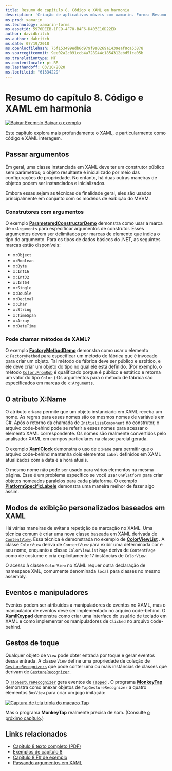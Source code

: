 ```yaml
---
title: Resumo do capítulo 8. Código e XAML em harmonia
description: 'Criação de aplicativos móveis com xamarin. Forms: Resumo do capítulo 8. Código e XAML em harmonia'
ms.prod: xamarin
ms.technology: xamarin-forms
ms.assetid: 5970DEEB-1FC9-4F78-B4F6-D403E16D22ED
author: davidbritch
ms.author: dabritch
ms.date: 07/19/2018
ms.openlocfilehash: 75f153499edb6d979f9a0269a1439eaf8ca53878
ms.sourcegitcommit: 9ee02a2c091ccb4a728944c1854312ebd51ca05b
ms.translationtype: MT
ms.contentlocale: pt-BR
ms.lasthandoff: 03/10/2020
ms.locfileid: "61334229"
---
```

# <a name="summary-of-chapter-8-code-and-xaml-in-harmony"></a>Resumo do capítulo 8. Código e XAML em harmonia

[![Baixar Exemplo](~/media/shared/download.png) Baixar o exemplo](https://github.com/xamarin/xamarin-forms-book-samples/tree/master/Chapter08)

Este capítulo explora mais profundamente o XAML, e particularmente como código e XAML interagem.

## <a name="passing-arguments"></a>Passar argumentos

Em geral, uma classe instanciada em XAML deve ter um construtor público sem parâmetros; o objeto resultante é inicializado por meio das configurações de propriedade. No entanto, há duas outras maneiras de objetos podem ser instanciados e inicializados.

Embora essas sejam as técnicas de finalidade geral, eles são usados principalmente em conjunto com os modelos de exibição do MVVM.

### <a name="constructors-with-arguments"></a>Construtores com argumentos

O exemplo [**ParameteredConstructorDemo**](https://github.com/xamarin/xamarin-forms-book-samples/tree/master/Chapter08/ParameteredConstructorDemo) demonstra como usar a marca de `x:Arguments` para especificar argumentos de construtor. Esses argumentos devem ser delimitados por marcas de elemento que indica o tipo do argumento. Para os tipos de dados básicos do .NET, as seguintes marcas estão disponíveis:

- `x:Object`
- `x:Boolean`
- `x:Byte`
- `x:Int16`
- `x:Int32`
- `x:Int64`
- `x:Single`
- `x:Double`
- `x:Decimal`
- `x:Char`
- `x:String`
- `x:TimeSpan`
- `x:Array`
- `x:DateTime`

### <a name="can-i-call-methods-from-xaml"></a>Pode chamar métodos de XAML?

O exemplo [**FactoryMethodDemo**](https://github.com/xamarin/xamarin-forms-book-samples/tree/master/Chapter08/FactoryMethodDemo) demonstra como usar o elemento `x:FactoryMethod` para especificar um método de fábrica que é invocado para criar um objeto. Tal método de fábrica deve ser público e estático, e ele deve criar um objeto do tipo no qual ele está definido. (Por exemplo, o método [`Color.FromRgb`](xref:Xamarin.Forms.Color.FromRgb(System.Double,System.Double,System.Double)) é qualificado porque é público e estático e retorna um valor do tipo `Color`.) Os argumentos para o método de fábrica são especificados em marcas de `x:Arguments`.

## <a name="the-xname-attribute"></a>O atributo X:Name

O atributo `x:Name` permite que um objeto instanciado em XAML receba um nome. As regras para esses nomes são os mesmos nomes de variáveis em C#. Após o retorno da chamada de `InitializeComponent` no construtor, o arquivo code-behind pode se referir a esses nomes para acessar o elemento XAML correspondente. Os nomes são realmente convertidos pelo analisador XAML em campos particulares na classe parcial gerada.

O exemplo [**XamlClock**](https://github.com/xamarin/xamarin-forms-book-samples/tree/master/Chapter08/XamlClock) demonstra o uso de `x:Name` para permitir que o arquivo code-behind mantenha dois elementos `Label` definidos em XAML atualizados com a data e a hora atuais.

O mesmo nome não pode ser usado para vários elementos na mesma página. Esse é um problema específico se você usar `OnPlatform` para criar objetos nomeados paralelos para cada plataforma. O exemplo [**PlatformSpecificLabele**](https://github.com/xamarin/xamarin-forms-book-samples/tree/master/Chapter08/PlatformSpecificLabels) demonstra uma maneira melhor de fazer algo assim.

## <a name="custom-xaml-based-views"></a>Modos de exibição personalizados baseados em XAML

Há várias maneiras de evitar a repetição de marcação no XAML. Uma técnica comum é criar uma nova classe baseada em XAML derivada de [`ContentView`](xref:Xamarin.Forms.ContentView). Essa técnica é demonstrada no exemplo de [**ColorViewList**](https://github.com/xamarin/xamarin-forms-book-samples/tree/master/Chapter08/ColorViewList) . A classe `ColorView` deriva de `ContentView` para exibir uma determinada cor e seu nome, enquanto a classe `ColorViewListPage` deriva de `ContentPage` como de costume e cria explicitamente 17 instâncias de `ColorView`.

O acesso à classe `ColorView` no XAML requer outra declaração de namespace XML, comumente denominada `local` para classes no mesmo assembly.

## <a name="events-and-handlers"></a>Eventos e manipuladores

Eventos podem ser atribuídos a manipuladores de eventos no XAML, mas o manipulador de eventos deve ser implementado no arquivo code-behind. O [**XamlKeypad**](https://github.com/xamarin/xamarin-forms-book-samples/tree/master/Chapter08/XamlKeypad) demonstra como criar uma interface do usuário de teclado em XAML e como implementar os manipuladores de `Clicked` no arquivo code-behind.

## <a name="tap-gestures"></a>Gestos de toque

Qualquer objeto de `View` pode obter entrada por toque e gerar eventos dessa entrada. A classe `View` define uma propriedade de coleção de [`GestureRecognizers`](xref:Xamarin.Forms.View.GestureRecognizers) que pode conter uma ou mais instâncias de classes que derivam de [`GestureRecognizer`](xref:Xamarin.Forms.GestureRecognizer).

O [`TapGestureRecognizer`](xref:Xamarin.Forms.TapGestureRecognizer) gera eventos de [`Tapped`](xref:Xamarin.Forms.TapGestureRecognizer.Tapped) . O programa [**MonkeyTap**](https://github.com/xamarin/xamarin-forms-book-samples/tree/master/Chapter08/MonkeyTap) demonstra como anexar objetos de `TapGestureRecognizer` a quatro elementos `BoxView` para criar um jogo imitação:

[![Captura de tela tripla do macaco Tap](images/ch08fg07-small.png "Jogo imitação")](images/ch08fg07-large.png#lightbox "Jogo imitação")

Mas o programa **MonkeyTap** realmente precisa de som. (Consulte [o próximo capítulo](chapter09.md).)

## <a name="related-links"></a>Links relacionados

- [Capítulo 8 texto completo (PDF)](https://download.xamarin.com/developer/xamarin-forms-book/XamarinFormsBook-Ch08-Apr2016.pdf)
- [Exemplos de capítulo 8](https://github.com/xamarin/xamarin-forms-book-samples/tree/master/Chapter08)
- [Capítulo 8 F# de exemplo](https://github.com/xamarin/xamarin-forms-book-samples/tree/master/Chapter08/FS/XamlKeypad)
- [Passando argumentos em XAML](~/xamarin-forms/xaml/passing-arguments.md)
